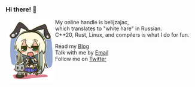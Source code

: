 ### Hi there! 👋

<img src="shim.jpg" align="left" height="170"/>

My online handle is belijzajac,  
which translates to "white hare" in Russian.  
C++20, Rust, Linux, and compilers is what I do for fun.  

Read my [Blog](https://belijzajac.dev)  
Talk with me by [Email](mailto:github@belijzajac.dev)  
Follow me on [Twitter](https://twitter.com/belijzajac)

